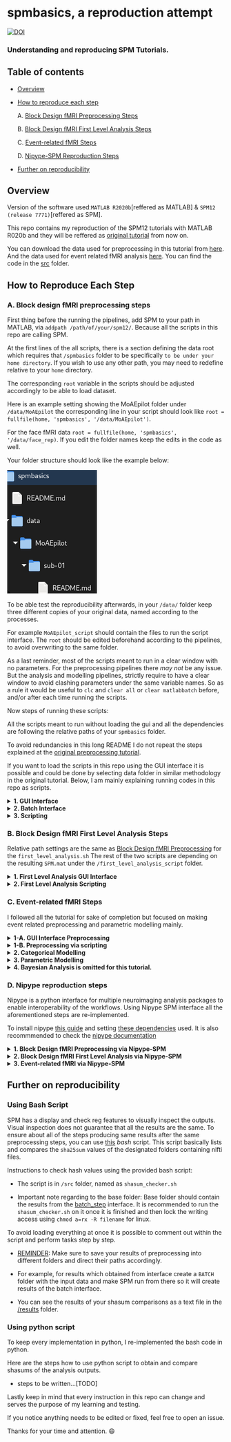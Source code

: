 # spmbasics, a reproduction attempt


[![DOI](https://zenodo.org/badge/784344321.svg)](https://zenodo.org/doi/10.5281/zenodo.10953222)
### Understanding  and reproducing SPM Tutorials.

<Project description>
  
## Table of contents

   * [Overview](#Overview)


   * [How to reproduce each step](#How-to-reproduce-each-step)

      A. [Block Design fMRI Preprocessing Steps](#a-block-design-fmri-preprocessing-steps)
      
      B. [Block Design fMRI First Level Analysis Steps](#b-block-design-fmri-first-level-analysis-steps)

      C. [Event-related fMRI Steps](#c-event-related-fmri-steps)

      D. [Nipype-SPM Reproduction Steps](#d-nipype-reproduction-steps)

   * [Further on reproducibility](#Further-on-reproducibility)

## Overview


Version of the software used:```MATLAB R2020b```[reffered as MATLAB] & ```SPM12 (release 7771)```[reffered as SPM].

This repo contains my reproduction of the SPM12 tutorials with MATLAB R020b and they will be reffered as [original tutorial](https://www.fil.ion.ucl.ac.uk/spm/docs/tutorials/fmri/block/) from now on. 

You can download the data used for preprocessing in this tutorial from [here](https://www.fil.ion.ucl.ac.uk/spm/download/data/MoAEpilot/MoAEpilot.bids.zip). And the data used for event related fMRI analysis [here](https://www.fil.ion.ucl.ac.uk/spm/download/data/face_rep/face_rep.zip). 
You can find the code in the [src](src) folder.


## How to Reproduce Each Step

### A. Block design fMRI preprocessing steps 

First thing before the running the pipelines, add SPM to your path in MATLAB, via ```addpath /path/of/your/spm12/```. Because  all the scripts in this repo are calling SPM.

At the first lines of the all scripts, there is a section defining the data root which requires that ```/spmbasics``` folder to be specifically ```to be under your home directory```. If you wish to use any other path, you may need to redefine relative to your ```home``` directory. 

The corresponding ```root``` variable in the scripts should be adjusted accordingly to be able to load dataset.

Here is an example setting showing the MoAEpilot folder under  ```/data/MoAEpilot``` the corresponding line in your script should look like ```root = fullfile(home, 'spmbasics', '/data/MoAEpilot')```. 

For the face fMRI data ```root = fullfile(home, 'spmbasics', '/data/face_rep)```.
If you edit the folder names keep the edits in the code as well. 

Your folder structure should look like the example below:

![folder_basics](/figures/folder_basics.png)

To be able test the reproducibility afterwards, in your ```/data/``` folder keep three different copies of your original data, named according to the processes.  

For example ```MoAEpilot_script``` should contain the files to run the script interface. The ```root``` should be edited beforehand according to the pipelines, to avoid overwriting to the same folder.

As a last reminder,  most of the scripts meant to run in a clear window with no parameters. For the preprocessing pipelines there *may not* be any issue. But the analysis and modelling pipelines, strictly require to have a clear window to avoid clashing parameters under the same variable names. So as a rule it would be useful to ```clc``` and ```clear all``` or ```clear matlabbatch``` before, and/or after each time running the scripts.


Now steps of running these scripts:

All the scripts meant to run without loading the gui and all the dependencies are following the relative paths of your  ```spmbasics``` folder. 

To avoid redundancies in this long README I do not repeat the steps explained at the [original preprocessing tutorial](https://www.fil.ion.ucl.ac.uk/spm/docs/tutorials/fmri/block/preprocessing/realignment/).

If you want to load the scripts in this repo using the GUI interface it is possible and could be done by selecting data folder in similar methodology in the original tutorial.
Below, I am mainly explaining running codes in this repo as scripts.


<details>

<summary><strong> 1. GUI Interface </strong></summary>

<!--#### 1. GUI Interface:-->
 
 All the, ```.m``` files in the folder ```src/batch_step``` and they must be run subsequently. 
  1. Load and run [realignment_batch.m](src/batch_step/realignment_batch.m) first.
  Then run the script. It should produce a file starting with ```mean``` and ```r```. 
  2. Then run [slice timing_batch.m](src/batch_step/slice_timing_batch.m) 
      Run the script. It should produce a file starting with and ```ar```. 
  3. Follow by [coregistration_batch.m](src/batch_step/coregistration_batch.m).  Run the script and your anatomical images now be coregistered to the ```mean``` that we obtained at the realignment step. Deformation field is generated under ```/anat``` folder, with the name of ```y_sub-01_T1w.nii```
  4. Continue by running [segmentation_batch.m](src/batch_step/segmentation_batch.m)
      Segmentation script produce different segmentations  in the ```/anat/``` folder according to the predefined tissue probability maps. 
   5. Load and run [normalization_batch.m](src/batch_step/normalisation_batch.m) 
      This script produces files starting with ```war```
   6. Lastly [smoothing_batch.m](src/batch_step/smoothing_batch.m) This script produces the files starting with ```s``` and at the end in the ```/func``` folder there must be a version of the subject file starting with ```swar```
</details>

<details>
<summary><strong> 2. Batch Interface </strong></summary>   

<!-- #### 2. Batch Interface -->

 For the Batch interface inside ```/batch``` folder ```preprocessing_batch_job.m``` should be run. 
 *  If you want to follow the GUI, steps below:
     1. Load the [batch interface GUI](src/batch/preprocessing_batch.m) at the first step of the Batch interface ```Realign: Estimate &Reslice ``` select your data by specifiying  ```Data> Session```. And the rest is the same with the [tutorial](https://www.fil.ion.ucl.ac.uk/spm/docs/tutorials/fmri/block/preprocessing/batch/).

     2. The rest of the script should run automatically using the relative paths of your data.

* If it does not work, follow the steps in the [original preprocessing tutorial](https://www.fil.ion.ucl.ac.uk/spm/docs/tutorials/fmri/block/preprocessing/batch/) to define paths of your anatomical data.

</details>

<details>
<summary><strong> 3. Scripting </strong></summary>

<!-- #### 3. For scripting --> 

 * To be able to run the scripting, in ```/script``` folder, ```/preprocessing_script_job.m``` is the main file and it should be run.
   * In this tutorial I only edited and used  ```preprocessing_script_job.m``` solely.
   
   * NOTE: In the ideal setting, ```preprocessing_script.m``` controls the job of [preprocessing_script_job.m](src/preprocessing_job.m), but currently ```preprocessing_script.m``` is redundant so does not exist in this repo.
   
</details>

### B. Block Design fMRI First Level Analysis Steps

Relative path settings are the same as [Block Design fMRI Preprocessing](Block_Design_fMRI_Preprocessing) for the ```first_level_analysis.sh``` The rest of the two scripts are depending on the resulting ```SPM.mat``` under the ```/first_level_analysis_script``` folder.

<details> 

<summary><strong> 1. First Level Analysis GUI Interface </strong></summary>

<!-- #### 1. GUI Interface: -->

* Run ```first_level_specification_gui.m``` firstly it will form the ```SPM.mat``` file at the ```/first_level_analysis_gui``` folder. 
* And then run ```first_level_estimation_gui.m```
* To be able to obtain the T staticstics and perform inference and rendering, [original first level analysis tutorial](https://www.fil.ion.ucl.ac.uk/spm/docs/tutorials/fmri/block/modelling/block_design/) should be followed. 
* At the end, it is possible to get a rendered figure showing activations: ![gui_figure](figures/FIRST_LEVEL/first_level_gui_render.png)
</details>

<details>
<summary> <strong> 2. First Level Analysis Scripting </strong></summary>

<!-- #### 2. Scripting:-->

* All the scripts should be loaded subsequently,
         
   1. ```first_level_specification_script.m``` produces the ```SPM.mat file in the ```first_level_specification_script``` folder. The following scripts are taking this file as an input.
   2. The ```first_level_estimation_script.m``` does the GLM estimation.
   3. ```first_level_inference_script.m``` does the rendering. Calculates the estimation parameters and the T level statistics.
   
Resulting render can be seen here : ![script_figure](figures/FIRST_LEVEL/first_level_script_render.png)

</details>   


### C. Event-related fMRI Steps

I followed all the tutorial for sake of completion but focused on making event related preprocessing and parametric modelling mainly. 

<details>

<summary> <strong> 1-A. GUI Interface Preprocessing </strong> </summary>

<!-- #### 1. Preprocessing -->
GUI interface: 
This part is following exact steps of the [original tutorial](https://www.fil.ion.ucl.ac.uk/spm/docs/tutorials/fmri/event/preprocessing/). All the code files exported from the saved ```mat``` files.

 *   All the, ```.m``` files in the folder ```src/event_related_gui/preprocessing``` and they must be run subsequently. 
      1. Load & run [realign.m](src/event_related_gui/preprocessing/realign.m) first. 
      Then run the script. It should produce a file starting with ```mean``` and ```r```. 
      
      2. Then run [slice timing.m](src/event_related_gui/preprocessing/slice_timing.m) 
      Run the script. It should produce a file starting with and ```ar```. 

      3. Follow it by [coreg.job.m](src/event_related_gui/preprocessing/coreg.job.m).  Run the script and your anatomical images now be coregistered to the ```mean``` that we obtained at the realignment step. Deformation field is generated under ```/anat``` folder, with the name of ```y_sub-01_T1w.nii```
      4. Continue by running [segmentat.m](src/event_related_gui/preprocessing/segment.m)
      Segmentation script produce different segmentations  in the ```/anat/``` folder according to the predefined tissue probability maps. 
      5. Run [normalise.m](src/event_related_gui/preprocessing/normalise.m) 
      This script produces files starting with ```war```
      6. Lastly [smooth.m](src/event_related_gui/preprocessing/smooth.m)
      This script produces the files starting with ```s``` and at the end in the ```/func``` folder there must be a version of the subject file starting with ```swar```

</details>

<details>
<summary><strong> 1-B. Preprocessing via scripting </strong></summary>

Scripting: 
Run ```src/event_related_script/event_related_preprocessing_script.m```. And it should produce the exact same files with the gui interface in one step.

</details>

<details>

<summary><strong> 2. Categorical Modelling </strong></summary>

As a start, make sure that the file containing stimulus onset times in the dataset folder named ```sots.mat```  is loaded in the workspace. The scripting file is automatically loading it. 

<!--#### 2. Categorical Modeliing -->
 <details>

 <summary><strong>GUI Interface:</strong></summary>

In ```src/event_related_gui/categorical``` folder,
Firstly run ```categorical_spec.m```  firstly it will form the ```SPM.mat``` file at the ```/event_related_gui``` folder. And then run ```categorical_est.job.m```.

The further steps about the inference of the results is on the [event related tutorial page](https://www.fil.ion.ucl.ac.uk/spm/docs/tutorials/fmri/event/categorical/).

The figure highlighting the fstatistics can be seen here : ![ergui_figure](figures/EVENT_RELATED/er_fstat_gui.png)

 </details>

 <details>

 <summary><strong>Scripting:</strong></summary>

Run ```src/event_related_script/categorical_modelling.m```. 

It produces same result with the gui interface.

Resulting sample figure can be seen here : ![erscript_figure](figures/EVENT_RELATED/er_fstat_sc.png)
 </details>

</details>

<details>

<summary><strong> 3. Parametric Modelling  </strong></summary>
Similar to the categorical modelling,  ```sots.mat```  is necessary to be loaded in the workspace. 
<!--#### 3. Parametric Modelling-->
<details>

<summary><strong>GUI interface:</summary></strong>
   
Run ```parametric_spec.m```  firstly it will form the ```SPM.mat``` file at the ```/event_related_gui``` folder. And then run ```parametric_est.job.m```

The section describing inference steps to obtain the figure is on the [original event related tutorial](https://www.fil.ion.ucl.ac.uk/spm/docs/tutorials/fmri/event/parametric/).  
 
 Parametric lag effect can be seen like in this figure : ![eventlag_figure](figures/EVENT_RELATED/famouslag_gui.png)
 </details>

 <details>
 
 <summary><strong>Scripting:</strong></summary>

Run ```src/event_related_script/parametric_modelling.m```. It produces same result with the gui interface in single step.

Resulting figure is here : 
![eventlagsc_figure](figures/EVENT_RELATED/famouslag_sc.png)
 
 </details>

</details>



<details>

<summary> <strong>  4. Bayesian Analysis is omitted for this tutorial. </strong> </summary>
 

<!--#### 4. Bayesian Analysis-->

* Run ```bayesian_spec.m```  firstly it will form the ```SPM.mat``` file at the ```/event_related_gui``` folder. And then run ```bayesian_est.job.m```.

The inference should be followed at the [original event related tutorial](https://www.fil.ion.ucl.ac.uk/spm/docs/tutorials/fmri/event/bayesian/).

</details>

### D. Nipype reproduction steps

Nipype is a python interface for multiple neuroimaging analysis packages to enable interoperability of the workflows. Using Nipype SPM interface all the aforementioned steps are re-implemented. 

To install nipype [this guide](https://miykael.github.io/nipype_tutorial/notebooks/resources_installation.html) and setting [these dependencies](http://miykael.github.io/nipype-beginner-s-guide/installation.html#download-and-install-interfaces) used. It is also recommmended to check the [nipype documentation](https://nipype.readthedocs.io/en/latest/users/install.html)


<details> 
<summary> <strong> 1. Block Design fMRI Preprocessing via Nipype-SPM</strong> </summary>

To reproduce the block design preprocessing using nipype run ```src/Nipype/nipype_spm_preproc.py```  using ``` python nipype_spm_preproc.py``` command or your IDE. 


</details>

<details>

<summary> <strong>  2. Block Design fMRI First Level Analysis via Nipype-SPM</strong> </summary>

Run
</details>

<details>
<summary> <strong> 3. Event-related fMRI via Nipype-SPM</strong></summary>
To reproduce run this
</details>

## Further on reproducibility

### Using Bash Script
SPM has a display and check reg features to visually inspect the outputs.
Visual inspection does not guarantee that all the results are the same.
To ensure about all of the steps producing same results after the same preprocessing steps, you can use [this](/src/shasum_checker.sh) *bash* script.
This script basically lists and compares the ```sha25sum``` values of the designated folders containing nifti files.  

Instructions to check hash values using the provided bash script:

* The script is in ```/src``` folder, named as ```shasum_checker.sh``` 

* Important note regarding to the base folder: Base folder should contain the results from the [batch_step](https://www.fil.ion.ucl.ac.uk/spm/docs/tutorials/fmri/block/preprocessing/introduction/) interface. It is recommended to run the ```shasum_checker.sh``` on it once it is finished and then lock the writing access using ``` chmod a=rx -R filename ``` for linux. 

To avoid loading everything at once it is possible to comment out within the script and perform tasks step by step.

* <u> REMINDER</u>: Make sure to save your results of preprocessing into different folders and direct their paths accordingly.

* For example, for results which obtained from  interface create a ```BATCH``` folder with the input data and make SPM run from there so it will create results of the  batch interface.

* You can see the results of your shasum comparisons as a text file in the [/results](results/comparison_result.txt) folder.

### Using python script

To keep every implementation in python, I re-implemented the bash code in python. 

Here are the steps how to use python script to obtain and compare shasums of the analysis outputs.

* steps to be written...[TODO]



Lastly keep in mind that every  instruction in this repo can change and serves the purpose of  my learning and testing. 

If you notice anything needs to be edited or fixed, feel free to open an issue. 

Thanks for your time and attention. :smile: 